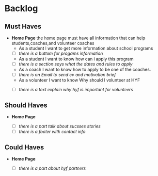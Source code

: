 # Backlog

## Must Haves



- **Home Page**
 the home page must have all information that can help students,coaches,and volunteer coaches
   - As a student I want to get more information about school programs
    - [ ] _there is a buttom for progams information_
   - As a student I want to know how can i apply this program
    - [ ] _there is a section says what the dates and rules to apply_
   - As a coach I want to know how to apply to be one of the coaches.
    - [ ] _there is an Email to send cv and motivation brief_
   - As a volunteer I want to know Why should I volunteer at HYF
   - [ ] _there is a text explain why hyf is important for volunteers_


## Should Haves



- **Home Page**

    - [ ] _there is a part talk about sucsses stories_
    - [ ] _there is a footer with contact info_

## Could Haves



- **Home Page**

  - [ ] _there is a part about hyf partners_
